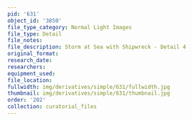 ```yaml
---
pid: '631'
object_id: '3850'
file_type_category: Normal Light Images
file_type: Detail
file_notes:
file_description: Storm at Sea with Shipwreck - Detail 4
original_format:
research_date:
researchers:
equipment_used:
file_location:
fullwidth: img/derivatives/simple/631/fullwidth.jpg
thumbnail: img/derivatives/simple/631/thumbnail.jpg
order: '202'
collection: curatorial_files
---
```

